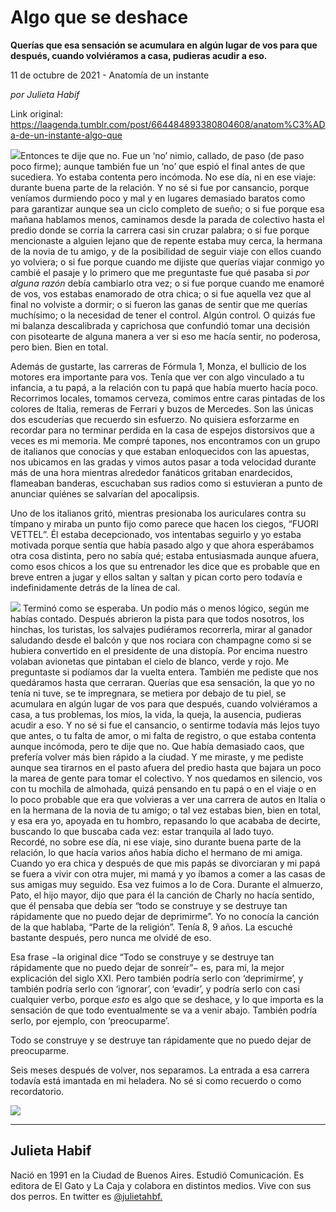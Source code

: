 # Algo que se deshace

**Querías que esa sensación se acumulara en algún lugar de vos para que después, cuando volviéramos a casa, pudieras acudir a eso.**

11 de octubre de 2021 - Anatomía de un instante

_por Julieta Habif_

Link original: https://laagenda.tumblr.com/post/664484893380804608/anatom%C3%ADa-de-un-instante-algo-que

![](https://64.media.tumblr.com/84783644968df77756525e14a25c0557/98fa332b57d2ad1b-31/s500x750/d17426e55a5dcc8c7a16abf97de85b356793b682.jpg)Entonces te dije que no. Fue un ‘no’ nimio, callado, de paso (de paso poco firme); aunque también fue un ‘no’ que espió el final antes de que sucediera. Yo estaba contenta pero incómoda. No ese día, ni en ese viaje: durante buena parte de la relación. Y no sé si fue por cansancio, porque veníamos durmiendo poco y mal y en lugares demasiado baratos como para garantizar aunque sea un ciclo completo de sueño; o si fue porque esa mañana hablamos menos, caminamos desde la parada de colectivo hasta el predio donde se corría la carrera casi sin cruzar palabra; o si fue porque mencionaste a alguien lejano que de repente estaba muy cerca, la hermana de la novia de tu amigo, y de la posibilidad de seguir viaje con ellos cuando yo volviera; o si fue porque cuando me dijiste que querías viajar conmigo yo cambié el pasaje y lo primero que me preguntaste fue qué pasaba si *por alguna razón* debía cambiarlo otra vez; o si fue porque cuando me enamoré de vos, vos estabas enamorado de otra chica; o si fue aquella vez que al final no volviste a dormir; o si fueron las ganas de sentir que me querías muchísimo; o la necesidad de tener el control. Algún control. O quizás fue mi balanza descalibrada y caprichosa que confundió tomar una decisión con pisotearte de alguna manera a ver si eso me hacía sentir, no poderosa, pero bien. Bien en total. 

Además de gustarte, las carreras de Fórmula 1, Monza, el bullicio de los motores era importante para vos. Tenía que ver con algo vinculado a tu infancia, a tu papá, a la relación con tu papá que había muerto hacía poco. Recorrimos locales, tomamos cerveza, comimos entre caras pintadas de los colores de Italia, remeras de Ferrari y buzos de Mercedes. Son las únicas dos escuderías que recuerdo sin esfuerzo. No quisiera esforzarme en recordar para no terminar perdida en la casa de espejos distorsivos que a veces es mi memoria. Me compré tapones, nos encontramos con un grupo de italianos que conocías y que estaban enloquecidos con las apuestas, nos ubicamos en las gradas y vimos autos pasar a toda velocidad durante más de una hora mientras alrededor fanáticos gritaban enardecidos, flameaban banderas, escuchaban sus radios como si estuvieran a punto de anunciar quiénes se salvarían del apocalipsis.

Uno de los italianos gritó, mientras presionaba los auriculares contra su tímpano y miraba un punto fijo como parece que hacen los ciegos, “FUORI VETTEL”. Él estaba decepcionado, vos intentabas seguirlo y yo estaba motivada porque sentía que había pasado algo y que ahora esperábamos otra cosa distinta, pero no sabía qué; estaba entusiasmada aunque afuera, como esos chicos a los que su entrenador les dice que es probable que en breve entren a jugar y ellos saltan y saltan y pican corto pero todavía e indefinidamente detrás de la línea de cal.

![](https://64.media.tumblr.com/2465438cc83da48d9dd248f9631feb9d/98fa332b57d2ad1b-8d/s500x750/f849b23067a7a8d2ae83007c4ff7042e40b7521a.jpg)
Terminó como se esperaba. Un podio más o menos lógico, según me habías contado. Después abrieron la pista para que todos nosotros, los hinchas, los turistas, los salvajes pudiéramos recorrerla, mirar al ganador saludando desde el balcón y que nos rociara con champagne como si se hubiera convertido en el presidente de una distopía. Por encima nuestro volaban avionetas que pintaban el cielo de blanco, verde y rojo. Me preguntaste si podíamos dar la vuelta entera. También me pediste que nos quedáramos hasta que cerraran. Querías que esa sensación, la que yo no tenía ni tuve, se te impregnara, se metiera por debajo de tu piel, se acumulara en algún lugar de vos para que después, cuando volviéramos a casa, a tus problemas, los míos, la vida, la queja, la ausencia, pudieras acudir a eso. Y no sé si fue el cansancio, o sentirme todavía más lejos tuyo que antes, o tu falta de amor, o mi falta de registro, o que estaba contenta aunque incómoda, pero te dije que no. Que había demasiado caos, que prefería volver más bien rápido a la ciudad. Y me miraste, y me pediste aunque sea tirarnos en el pasto afuera del predio hasta que bajara un poco la marea de gente para tomar el colectivo. Y nos quedamos en silencio, vos con tu mochila de almohada, quizá pensando en tu papá o en el viaje o en lo poco probable que era que volvieras a ver una carrera de autos en Italia o en la hermana de la novia de tu amigo; o tal vez estabas bien, bien en total, y esa era yo, apoyada en tu hombro, repasando lo que acababa de decirte, buscando lo que buscaba cada vez: estar tranquila al lado tuyo.  
Recordé, no sobre ese día, ni ese viaje, sino durante buena parte de la relación, lo que hacía varios años había dicho el hermano de mi amiga. Cuando yo era chica y después de que mis papás se divorciaran y mi papá se fuera a vivir con otra mujer, mi mamá y yo íbamos a comer a las casas de sus amigas muy seguido. Esa vez fuimos a lo de Cora. Durante el almuerzo, Pato, el hijo mayor, dijo que para él la canción de Charly no hacía sentido, que él pensaba que debía ser “todo se construye y se destruye tan rápidamente que no puedo dejar de deprimirme”. Yo no conocía la canción de la que hablaba, “Parte de la religión”. Tenía 8, 9 años. La escuché bastante después, pero nunca me olvidé de eso.

Esa frase −la original dice “Todo se construye y se destruye tan rápidamente que no puedo dejar de sonreír”− es, para mí, la mejor explicación del siglo XXI. Pero también podría serlo con ‘deprimirme’, y también podría serlo con ‘ignorar’, con ‘evadir’, y podría serlo con casi cualquier verbo, porque *esto* es algo que se deshace, y lo que importa es la sensación de que todo eventualmente se va a venir abajo. También podría serlo, por ejemplo, con ‘preocuparme’. 

Todo se construye y se destruye tan rápidamente que no puedo dejar de preocuparme. 

Seis meses después de volver, nos separamos. La entrada a esa carrera todavía está imantada en mi heladera. No sé si como recuerdo o como recordatorio.

![](https://64.media.tumblr.com/8bc55e6faf3f78329ca135e4ef4bb1ab/98fa332b57d2ad1b-1b/s500x750/f3dfcd0d4b68176e07544d8cfa4518cf07c4ff66.jpg)

---

 Julieta Habif
--------------

 Nació en 1991 en la Ciudad de Buenos Aires. Estudió Comunicación. Es editora de El Gato y La Caja y colabora en distintos medios. Vive con sus dos perros. En twitter es [@julietahbf.](https://twitter.com/julietahbf) 


